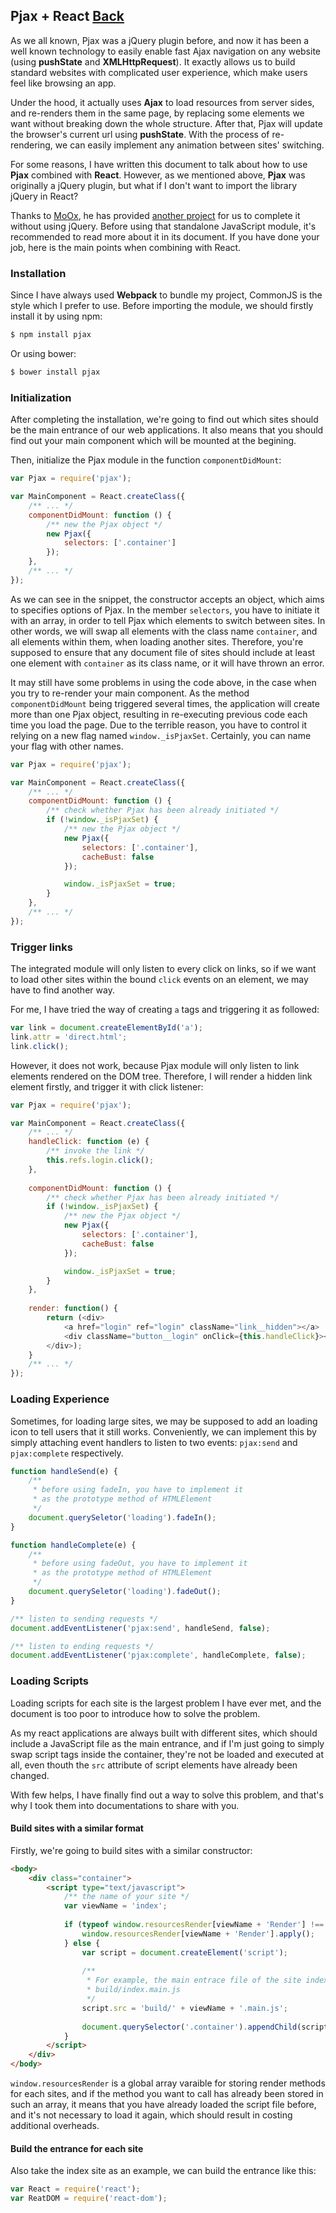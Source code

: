 ## Pjax + React [Back](./../react.md)

As we all known, Pjax was a jQuery plugin before, and now it has been a well known technology to easily enable fast Ajax navigation on any website (using **pushState** and **XMLHttpRequest**). It exactly allows us to build standard websites with complicated user experience, which make users feel like browsing an app.

Under the hood, it actually uses **Ajax** to load resources from server sides, and re-renders them in the same page, by replacing some elements we want without breaking down the whole structure. After that, Pjax will update the browser's current url using **pushState**. With the process of re-rendering, we can easily implement any animation between sites' switching.

For some reasons, I have written this document to talk about how to use **Pjax** combined with **React**. However, as we mentioned above, **Pjax** was originally a jQuery plugin, but what if I don't want to import the library jQuery in React?

Thanks to [MoOx](https://github.com/MoOx), he has provided [another project](https://github.com/MoOx/pjax) for us to complete it without using jQuery. Before using that standalone JavaScript module, it's recommended to read more about it in its document. If you have done your job, here is the main points when combining with React.

### Installation

Since I have always used **Webpack** to bundle my project, CommonJS is the style which I prefer to use. Before importing the module, we should firstly install it by using npm:

```bash
$ npm install pjax
```

Or using bower:

```bash
$ bower install pjax
```

### Initialization

After completing the installation, we're going to find out which sites should be the main entrance of our web applications. It also means that you should find out your main component which will be mounted at the begining.

Then, initialize the Pjax module in the function `componentDidMount`:

```js
var Pjax = require('pjax');

var MainComponent = React.createClass({
    /** ... */
    componentDidMount: function () {
        /** new the Pjax object */
		new Pjax({
			selectors: ['.container']
		});
    },
    /** ... */
});
```

As we can see in the snippet, the constructor accepts an object, which aims to specifies options of Pjax. In the member `selectors`, you have to initiate it with an array, in order to tell Pjax which elements to switch between sites. In other words, we will swap all elements with the class name `container`, and all elements within them, when loading another sites. Therefore, you're supposed to ensure that any document file of sites should include at least one element with `container` as its class name, or it will have thrown an error.


It may still have some problems in using the code above, in the case when you try to re-render your main component. As the method `componentDidMount` being triggered several times, the application will create more than one Pjax object, resulting in re-executing previous code each time you load the page. Due to the terrible reason, you have to control it relying on a new flag named `window._isPjaxSet`. Certainly, you can name your flag with other names.

```js
var Pjax = require('pjax');

var MainComponent = React.createClass({
    /** ... */
    componentDidMount: function () {
        /** check whether Pjax has been already initiated */
        if (!window._isPjaxSet) {
			/** new the Pjax object */
			new Pjax({
				selectors: ['.container'],
				cacheBust: false
			});

			window._isPjaxSet = true;
		}
    },
    /** ... */
});
```

### Trigger links

The integrated module will only listen to every click on links, so if we want to load other sites within the bound `click` events on an element, we may have to find another way.

For me, I have tried the way of creating `a` tags and triggering it as followed:

```js
var link = document.createElementById('a');
link.attr = 'direct.html';
link.click();
```

However, it does not work, because Pjax module will only listen to link elements rendered on the DOM tree. Therefore, I will render a hidden link element firstly, and trigger it with click listener:

```js
var Pjax = require('pjax');

var MainComponent = React.createClass({
    /** ... */
    handleClick: function (e) {
        /** invoke the link */
        this.refs.login.click();
    },
    
    componentDidMount: function () {
        /** check whether Pjax has been already initiated */
        if (!window._isPjaxSet) {
			/** new the Pjax object */
			new Pjax({
				selectors: ['.container'],
				cacheBust: false
			});

			window._isPjaxSet = true;
		}
    },
    
    render: function() {
        return (<div>
            <a href="login" ref="login" className="link__hidden"></a>
            <div className="button__login" onClick={this.handleClick}></div>
        </div>);
    }
    /** ... */
});
```

### Loading Experience

Sometimes, for loading large sites, we may be supposed to add an loading icon to tell users that it still works. Conveniently, we can implement this by simply attaching event handlers to listen to two events: `pjax:send` and `pjax:complete` respectively.

```js
function handleSend(e) {
    /**
     * before using fadeIn, you have to implement it
     * as the prototype method of HTMLElement
     */
    document.querySeletor('loading').fadeIn();
}

function handleComplete(e) {
    /**
     * before using fadeOut, you have to implement it
     * as the prototype method of HTMLElement
     */
    document.querySeletor('loading').fadeOut();
}

/** listen to sending requests */
document.addEventListener('pjax:send', handleSend, false);

/** listen to ending requests */
document.addEventListener('pjax:complete', handleComplete, false);
```

### Loading Scripts

Loading scripts for each site is the largest problem I have ever met, and the document is too poor to introduce how to solve the problem.

As my react applications are always built with different sites, which should include a JavaScript file as the main entrance, and if I'm just going to simply swap script tags inside the container, they're not be loaded and executed at all, even thouth the `src` attribute of script elements have already been changed.

With few helps, I have finally find out a way to solve this problem, and that's why I took them into documentations to share with you.

#### Build sites with a similar format

Firstly, we're going to build sites with a similar constructor:

```html
<body>
    <div class="container">
        <script type="text/javascript">
            /** the name of your site */
            var viewName = 'index';
            
        	if (typeof window.resourcesRender[viewName + 'Render'] !== 'undefined') {
        		window.resourcesRender[viewName + 'Render'].apply();
        	} else {
        		var script = document.createElement('script');
        		
        		/**
        		 * For example, the main entrace file of the site index is at the path:
        		 * build/index.main.js
        		 */
        		script.src = 'build/' + viewName + '.main.js';
        
        		document.querySelector('.container').appendChild(script);
        	}
    	</script>
    </div>
</body>
```

`window.resourcesRender` is a global array varaible for storing render methods for each sites, and if the method you want to call has already been stored in such an array, it means that you have already loaded the script file before, and it's not necessary to load it again, which should result in costing additional overheads.

#### Build the entrance for each site

Also take the index site as an example, we can build the entrance like this:

```js
var React = require('react');
var ReatDOM = require('react-dom');
```

